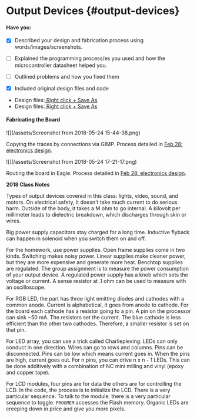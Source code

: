 # Output Devices {#output-devices}

#### Have you:

* [x] Described your design and fabrication process using words/images/screenshots.

* [ ] Explained the programming process/es you used and how the microcontroller datasheet helped you.

* [ ] Outlined problems and how you fixed them

* [x] Included original design files and code

* Design files:[ Right click + Save As](/uploads/hello.RGB.45.zip)
* Design files:[ Right click + Save As](/uploads/hello.LCD.44.zip)

#### Fabricating the Board

![](/assets/Screenshot from 2018-05-24 15-44-38.png)

Copying the traces by connections via GIMP. Process detailed in [Feb 28: electronics design](mar-01-electronics-design.md).

![](/assets/Screenshot from 2018-05-24 17-21-17.png)

Routing the board in Eagle. Process detailed in [Feb 28: electronics design](mar-01-electronics-design.md).

**2018 Class Notes**

Types of output devices covered in this class: lights, video, sound, and motors. On electrical safety, it doesn't take much current to do serious harm. Outside of the body, it takes a M ohm to go internal. A kilovolt per millimeter leads to dielectric breakdown, which discharges through skin or wires.

Big power supply capacitors stay charged for a long time. Inductive flyback can happen in solenoid when you switch them on and off.

For the homework, use power supplies. Open frame supplies come in two kinds. Switching makes noisy power. Linear supplies make cleaner power, but they are more expensive and generate more heat. Benchtop supplies are regulated. The group assignment is to measure the power consumption of your output device. A regulated power supply has a knob which sets the voltage or current. A sense resistor at .1 ohm can be used to measure with an oscilloscope.

For RGB LED, the part has three light emitting diodes and cathodes with a common anode. Current is alphabetical, it goes from anode to cathode. For the board each cathode has a resistor going to a pin. A pin on the processor can sink ~50 mA. The resistors set the current. The blue cathode is less efficient than the other two cathodes. Therefore, a smaller resistor is set on that pin.

For LED array, you can use a trick called Charlieplexing. LEDs can only conduct in one direction. Wires can go to rows and columns. Pins can be disconnected. Pins can be low which means current goes in. When the pins are high, current goes out. For n pins, you can drive n x n - 1 LEDs. This can be done additively with a combination of NC mini milling and vinyl (epoxy and copper tape).

For LCD modules, four pins are for data the others are for controlling the LCD. In the code, the process is to initialize the LCD. There is a very particular sequence. To talk to the module, there is a very particular sequence to toggle. `PROGMEM` accesses the Flash memory. Organic LEDs are creeping down in price and give you more pixels. 


